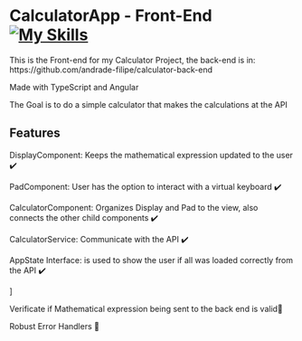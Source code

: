# CalculatorApp - Front-End [![My Skills](https://skillicons.dev/icons?i=typescript,angular,html,css)](https://skillicons.dev)
<p>This is the Front-end for my Calculator Project, the back-end is in: https://github.com/andrade-filipe/calculator-back-end</p>
<p>Made with TypeScript and Angular</p>
<p>The Goal is to do a simple calculator that makes the calculations at the API</p>

## Features
<p>DisplayComponent: Keeps the mathematical expression updated to the user ✔️</p>
<p>PadComponent: User has the option to interact with a virtual keyboard ✔️</p>
<p>CalculatorComponent: Organizes Display and Pad to the view, also connects the other child components ✔️</p>
<p>CalculatorService: Communicate with the API ✔️</p>
<p>AppState Interface: is used to show the user if all was loaded correctly from the API ✔️</p>]
<p>Verificate if Mathematical expression being sent to the back end is valid🔴</p>
<p>Robust Error Handlers 🔴</p>
